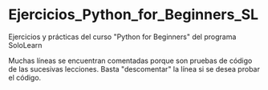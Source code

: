 # Ejercicios_Python_for_Beginners_SL

Ejercicios y prácticas del curso "Python for Beginners" del programa SoloLearn

Muchas líneas se encuentran comentadas porque son pruebas de código de las sucesivas lecciones. Basta "descomentar" la línea si se desea probar el código.
